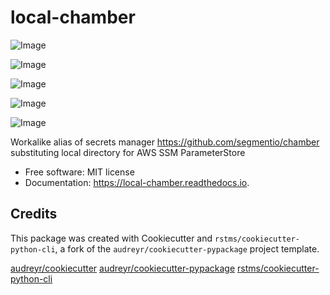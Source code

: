 # local-chamber

![Image](https://img.shields.io/github/license/rstms/local-chamber)

![Image](https://img.shields.io/pypi/v/local-chamber.svg)

![Image](https://circleci.com/gh/rstms/local-chamber/tree/master.svg?style=shield)

![Image](https://readthedocs.org/projects/local-chamber/badge/?version=latest)

![Image](https://pyup.io/repos/github/rstms/local-chamber/shield.svg)

Workalike alias of secrets manager https://github.com/segmentio/chamber substituting local directory for AWS SSM ParameterStore


* Free software: MIT license
* Documentation: https://local-chamber.readthedocs.io.



Credits
-------

This package was created with Cookiecutter and `rstms/cookiecutter-python-cli`, a fork of the `audreyr/cookiecutter-pypackage` project template.

[audreyr/cookiecutter](https://github.com/audreyr/cookiecutter)
[audreyr/cookiecutter-pypackage](https://github.com/audreyr/cookiecutter-pypackage)
[rstms/cookiecutter-python-cli](https://github.com/rstms/cookiecutter-python-cli)
